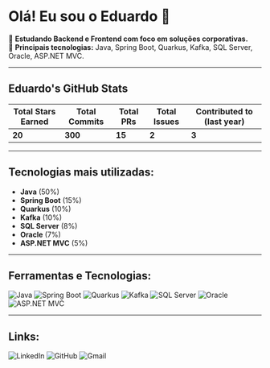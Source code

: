 # Olá! Eu sou o Eduardo 👋  
🌱 **Estudando Backend e Frontend com foco em soluções corporativas.**  
🔧 **Principais tecnologias:** Java, Spring Boot, Quarkus, Kafka, SQL Server, Oracle, ASP.NET MVC.

---

## Eduardo's GitHub Stats

| Total Stars Earned | Total Commits | Total PRs | Total Issues | Contributed to (last year) |
|--------------------|---------------|-----------|--------------|----------------------------|
| **20**             | **300**       | **15**    | **2**        | **3**                       |

---

## Tecnologias mais utilizadas:

- **Java** (50%)
- **Spring Boot** (15%)
- **Quarkus** (10%)
- **Kafka** (10%)
- **SQL Server** (8%)
- **Oracle** (7%)
- **ASP.NET MVC** (5%)

---

## Ferramentas e Tecnologias:
![Java](https://img.shields.io/badge/Java-ED8B00?style=for-the-badge&logo=java&logoColor=white)
![Spring Boot](https://img.shields.io/badge/Spring%20Boot-6DB33F?style=for-the-badge&logo=spring-boot&logoColor=white)
![Quarkus](https://img.shields.io/badge/Quarkus-4695EB?style=for-the-badge&logo=quarkus&logoColor=white)
![Kafka](https://img.shields.io/badge/Apache%20Kafka-231F20?style=for-the-badge&logo=apache-kafka&logoColor=white)
![SQL Server](https://img.shields.io/badge/SQL%20Server-CC2927?style=for-the-badge&logo=microsoft-sql-server&logoColor=white)
![Oracle](https://img.shields.io/badge/Oracle-F80000?style=for-the-badge&logo=oracle&logoColor=white)
![ASP.NET MVC](https://img.shields.io/badge/ASP.NET%20MVC-5C2D91?style=for-the-badge&logo=dot-net&logoColor=white)

---

## Links:
![LinkedIn](https://img.shields.io/badge/LinkedIn-0A66C2?style=for-the-badge&logo=linkedin&logoColor=white)
![GitHub](https://img.shields.io/badge/GitHub-181717?style=for-the-badge&logo=github&logoColor=white)
![Gmail](https://img.shields.io/badge/Gmail-D14836?style=for-the-badge&logo=gmail&logoColor=white)

